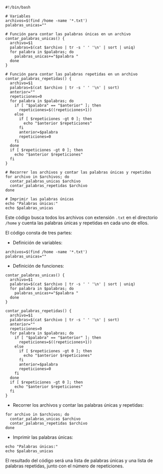 ```shell
#!/bin/bash

# Variables
archivos=$(find /home -name '*.txt')
palabras_unicas=""

# Función para contar las palabras únicas en un archivo
contar_palabras_unicas() {
  archivo=$1
  palabras=$(cat $archivo | tr -s ' ' '\n' | sort | uniq)
  for palabra in $palabras; do
    palabras_unicas+="$palabra "
  done
}

# Función para contar las palabras repetidas en un archivo
contar_palabras_repetidas() {
  archivo=$1
  palabras=$(cat $archivo | tr -s ' ' '\n' | sort)
  anterior=""
  repeticiones=0
  for palabra in $palabras; do
    if [ "$palabra" == "$anterior" ]; then
      repeticiones=$((repeticiones+1))
    else
      if [ $repeticiones -gt 0 ]; then
        echo "$anterior $repeticiones"
      fi
      anterior=$palabra
      repeticiones=0
    fi
  done
  if [ $repeticiones -gt 0 ]; then
    echo "$anterior $repeticiones"
  fi
}

# Recorrer los archivos y contar las palabras únicas y repetidas
for archivo in $archivos; do
  contar_palabras_unicas $archivo
  contar_palabras_repetidas $archivo
done

# Imprimir las palabras únicas
echo "Palabras únicas:"
echo $palabras_unicas

```

Este código busca todos los archivos con extensión `.txt` en el directorio `/home` y cuenta las palabras únicas y repetidas en cada uno de ellos.

El código consta de tres partes:

* Definición de variables:

```
archivos=$(find /home -name '*.txt')
palabras_unicas=""
```

* Definición de funciones:

```
contar_palabras_unicas() {
  archivo=$1
  palabras=$(cat $archivo | tr -s ' ' '\n' | sort | uniq)
  for palabra in $palabras; do
    palabras_unicas+="$palabra "
  done
}

contar_palabras_repetidas() {
  archivo=$1
  palabras=$(cat $archivo | tr -s ' ' '\n' | sort)
  anterior=""
  repeticiones=0
  for palabra in $palabras; do
    if [ "$palabra" == "$anterior" ]; then
      repeticiones=$((repeticiones+1))
    else
      if [ $repeticiones -gt 0 ]; then
        echo "$anterior $repeticiones"
      fi
      anterior=$palabra
      repeticiones=0
    fi
  done
  if [ $repeticiones -gt 0 ]; then
    echo "$anterior $repeticiones"
  fi
}
```

* Recorrer los archivos y contar las palabras únicas y repetidas:

```
for archivo in $archivos; do
  contar_palabras_unicas $archivo
  contar_palabras_repetidas $archivo
done
```

* Imprimir las palabras únicas:

```
echo "Palabras únicas:"
echo $palabras_unicas
```

El resultado del código será una lista de palabras únicas y una lista de palabras repetidas, junto con el número de repeticiones.